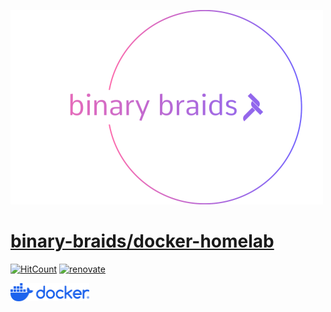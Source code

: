 [![binary-braids](./src/img/binary_braids_logo.png)](https://www.github.com/binary-braids)

# [binary-braids/docker-homelab](https://github.com/binary-braids/docker-homelab)

[![HitCount](https://hits.dwyl.com/binary-braids/docker-homelab.svg?style=flat-square&show=unique)](http://hits.dwyl.com/binary-braids/docker-homelab)
[![renovate](https://img.shields.io/badge/renovate-enabled-brightgreen?style=for-the-badge&logo=renovate)](https://github.com/renovatebot/renovate)

<img src="./src/img/docker_logo.png" width=25% height=25%>




